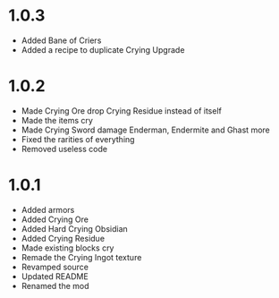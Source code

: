 # 1.0.3
- Added Bane of Criers
- Added a recipe to duplicate Crying Upgrade

# 1.0.2
- Made Crying Ore drop Crying Residue instead of itself
- Made the items cry
- Made Crying Sword damage Enderman, Endermite and Ghast more
- Fixed the rarities of everything
- Removed useless code

# 1.0.1
- Added armors
- Added Crying Ore 
- Added Hard Crying Obsidian
- Added Crying Residue
- Made existing blocks cry
- Remade the Crying Ingot texture
- Revamped source
- Updated README
- Renamed the mod